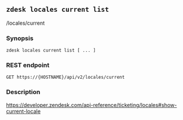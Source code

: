 ## `zdesk locales current list`

/locales/current

### Synopsis

    zdesk locales current list [ ... ]

### REST endpoint

    GET https://{HOSTNAME}/api/v2/locales/current

### Description

https://developer.zendesk.com/api-reference/ticketing/locales#show-current-locale

